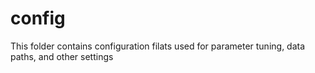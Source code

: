 # config
This folder contains configuration filats used for parameter tuning, data paths, and other settings
